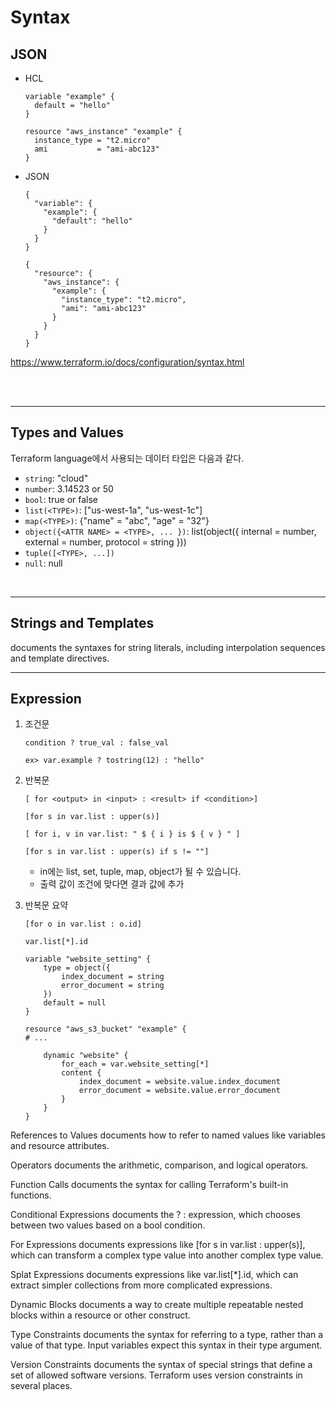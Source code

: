 # Syntax
## JSON
* HCL
    ```
    variable "example" {
      default = "hello"
    }
    
    resource "aws_instance" "example" {
      instance_type = "t2.micro"
      ami           = "ami-abc123"
    }
    ```
* JSON
    ```
    {
      "variable": {
        "example": {
          "default": "hello"
        }
      }
    }
    
    {
      "resource": {
        "aws_instance": {
          "example": {
            "instance_type": "t2.micro",
            "ami": "ami-abc123"
          }
        }
      }
    }
    ```  
https://www.terraform.io/docs/configuration/syntax.html

</br>
</br>


---
## Types and Values
Terraform language에서 사용되는 데이터 타입은 다음과 같다.
* ```string```: "cloud"
* ```number```: 3.14523 or 50
* ```bool```: true or false
* ```list(<TYPE>)```: ["us-west-1a", "us-west-1c"]
* ```map(<TYPE>)```: {"name" = "abc", "age" = "32"}
* ```object({<ATTR NAME> = <TYPE>, ... })```: list(object({ internal = number, external = number, protocol = string }))
* ```tuple([<TYPE>, ...])```
* ```null```: null

</br>

---
## Strings and Templates
documents the syntaxes for string literals, including interpolation sequences and template directives.

---
## Expression
1. 조건문
    ```
    condition ? true_val : false_val

    ex> var.example ? tostring(12) : "hello"
    ```
2. 반복문
    ```
    [ for <output> in <input> : <result> if <condition>]

    [for s in var.list : upper(s)]

    [ for i, v in var.list: " $ { i } is $ { v } " ]

    [for s in var.list : upper(s) if s != ""]
    ```
    * in에는 list, set, tuple, map, object가 될 수 있습니다.
    * 출력 값이 조건에 맞다면 결과 값에 추가


3. 반복문 요약
    ```
    [for o in var.list : o.id]

    var.list[*].id
    ```
    ```
    variable "website_setting" {
        type = object({
            index_document = string
            error_document = string
        })
        default = null
    }

    resource "aws_s3_bucket" "example" {
    # ...

        dynamic "website" {
            for_each = var.website_setting[*]
            content {
                index_document = website.value.index_document
                error_document = website.value.error_document
            }
        }
    }

    ```




References to Values documents how to refer to named values like variables and resource attributes.

Operators documents the arithmetic, comparison, and logical operators.

Function Calls documents the syntax for calling Terraform's built-in functions.

Conditional Expressions documents the <CONDITION> ? <TRUE VAL> : <FALSE VAL> expression, which chooses between two values based on a bool condition.

For Expressions documents expressions like [for s in var.list : upper(s)], which can transform a complex type value into another complex type value.

Splat Expressions documents expressions like var.list[*].id, which can extract simpler collections from more complicated expressions.

Dynamic Blocks documents a way to create multiple repeatable nested blocks within a resource or other construct.

Type Constraints documents the syntax for referring to a type, rather than a value of that type. Input variables expect this syntax in their type argument.

Version Constraints documents the syntax of special strings that define a set of allowed software versions. Terraform uses version constraints in several places.











